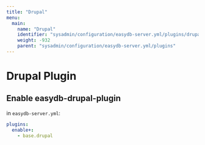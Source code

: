 ```yaml
---
title: "Drupal"
menu:
  main:
    name: "Drupal"
    identifier: "sysadmin/configuration/easydb-server.yml/plugins/drupal"
    weight: -932
    parent: "sysadmin/configuration/easydb-server.yml/plugins"
---
```


# Drupal Plugin

## Enable easydb-drupal-plugin

in `easydb-server.yml`:

```yaml
plugins:
  enable+:
    - base.drupal
```